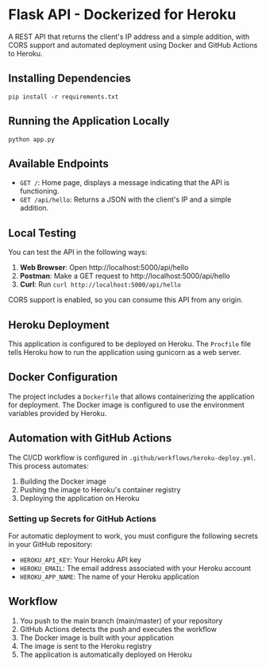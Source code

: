 # Flask API - Dockerized for Heroku

A REST API that returns the client's IP address and a simple addition, with CORS support and automated deployment using Docker and GitHub Actions to Heroku.

## Installing Dependencies

```
pip install -r requirements.txt
```

## Running the Application Locally

```
python app.py
```

## Available Endpoints

- `GET /`: Home page, displays a message indicating that the API is functioning.
- `GET /api/hello`: Returns a JSON with the client's IP and a simple addition.

## Local Testing

You can test the API in the following ways:

1. **Web Browser**: Open http://localhost:5000/api/hello
2. **Postman**: Make a GET request to http://localhost:5000/api/hello
3. **Curl**: Run `curl http://localhost:5000/api/hello`

CORS support is enabled, so you can consume this API from any origin.

## Heroku Deployment

This application is configured to be deployed on Heroku. The `Procfile` file tells Heroku how to run the application using gunicorn as a web server.

## Docker Configuration

The project includes a `Dockerfile` that allows containerizing the application for deployment. The Docker image is configured to use the environment variables provided by Heroku.

## Automation with GitHub Actions

The CI/CD workflow is configured in `.github/workflows/heroku-deploy.yml`. This process automates:

1. Building the Docker image
2. Pushing the image to Heroku's container registry
3. Deploying the application on Heroku

### Setting up Secrets for GitHub Actions

For automatic deployment to work, you must configure the following secrets in your GitHub repository:

- `HEROKU_API_KEY`: Your Heroku API key
- `HEROKU_EMAIL`: The email address associated with your Heroku account
- `HEROKU_APP_NAME`: The name of your Heroku application

## Workflow

1. You push to the main branch (main/master) of your repository
2. GitHub Actions detects the push and executes the workflow
3. The Docker image is built with your application
4. The image is sent to the Heroku registry
5. The application is automatically deployed on Heroku
